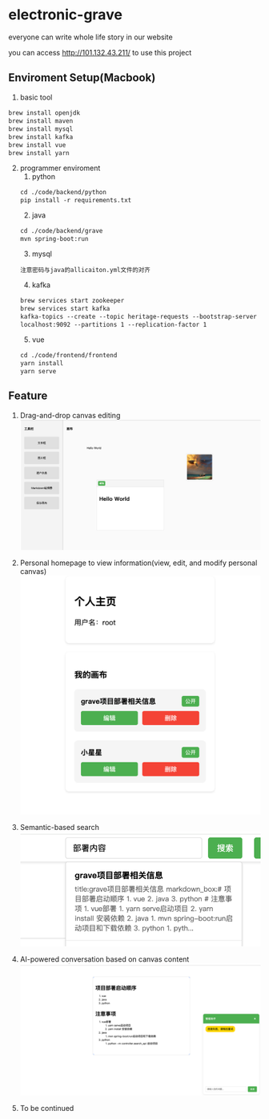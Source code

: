 # electronic-grave
everyone can write whole life story in our website

you can access http://101.132.43.211/ to use this project 
## Enviroment Setup(Macbook)
1. basic tool
```
brew install openjdk
brew install maven
brew install mysql 
brew install kafka
brew install vue
brew install yarn  
```

2. programmer enviroment 
    1. python 
    ```
    cd ./code/backend/python
    pip install -r requirements.txt
    ```
    2. java 
    ```
    cd ./code/backend/grave
    mvn spring-boot:run
    ```
    3. mysql
    ```
    注意密码与java的allicaiton.yml文件的对齐
    ```
    4. kafka
    ```
    brew services start zookeeper
    brew services start kafka
    kafka-topics --create --topic heritage-requests --bootstrap-server localhost:9092 --partitions 1 --replication-factor 1
    ```
    5. vue
    ```
    cd ./code/frontend/frontend
    yarn install 
    yarn serve
    ```


## Feature
1. Drag-and-drop canvas editing  
![](./image/grave.png)

2. Personal homepage to view information(view, edit, and modify personal canvas)
![](./image/self-page.png)

3. Semantic-based search
![](./image/search.png)


4. AI-powered conversation based on canvas content
![](./image/talk.png)

5. To be continued